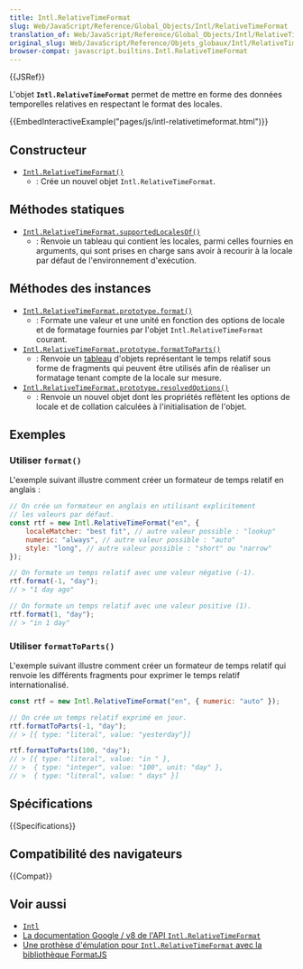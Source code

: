 ```yaml
---
title: Intl.RelativeTimeFormat
slug: Web/JavaScript/Reference/Global_Objects/Intl/RelativeTimeFormat
translation_of: Web/JavaScript/Reference/Global_Objects/Intl/RelativeTimeFormat
original_slug: Web/JavaScript/Reference/Objets_globaux/Intl/RelativeTimeFormat
browser-compat: javascript.builtins.Intl.RelativeTimeFormat
---
```

{{JSRef}}

L'objet **`Intl.RelativeTimeFormat`** permet de mettre en forme des données temporelles relatives en respectant le format des locales.

{{EmbedInteractiveExample("pages/js/intl-relativetimeformat.html")}}

## Constructeur

- [`Intl.RelativeTimeFormat()`](/fr/docs/Web/JavaScript/Reference/Global_Objects/Intl/RelativeTimeFormat/RelativeTimeFormat)
  - : Crée un nouvel objet `Intl.RelativeTimeFormat`.

## Méthodes statiques

- [`Intl.RelativeTimeFormat.supportedLocalesOf()`](/fr/docs/Web/JavaScript/Reference/Global_Objects/Intl/RelativeTimeFormat/supportedLocalesOf)
  - : Renvoie un tableau qui contient les locales, parmi celles fournies en arguments, qui sont prises en charge sans avoir à recourir à la locale par défaut de l'environnement d'exécution.

## Méthodes des instances

- [`Intl.RelativeTimeFormat.prototype.format()`](/fr/docs/Web/JavaScript/Reference/Global_Objects/Intl/RelativeTimeFormat/format)
  - : Formate une valeur et une unité en fonction des options de locale et de formatage fournies par l'objet `Intl.RelativeTimeFormat` courant.
- [`Intl.RelativeTimeFormat.prototype.formatToParts()`](/fr/docs/Web/JavaScript/Reference/Global_Objects/Intl/RelativeTimeFormat/formatToParts)
  - : Renvoie un [tableau](/fr/docs/Web/JavaScript/Reference/Global_Objects/Array) d'objets représentant le temps relatif sous forme de fragments qui peuvent être utilisés afin de réaliser un formatage tenant compte de la locale sur mesure.
- [`Intl.RelativeTimeFormat.prototype.resolvedOptions()`](/fr/docs/Web/JavaScript/Reference/Global_Objects/Intl/RelativeTimeFormat/resolvedOptions)
  - : Renvoie un nouvel objet dont les propriétés reflètent les options de locale et de collation calculées à l'initialisation de l'objet.

## Exemples

### Utiliser `format()`

L'exemple suivant illustre comment créer un formateur de temps relatif en anglais&nbsp;:

```js
// On crée un formateur en anglais en utilisant explicitement
// les valeurs par défaut.
const rtf = new Intl.RelativeTimeFormat("en", {
    localeMatcher: "best fit", // autre valeur possible : "lookup"
    numeric: "always", // autre valeur possible : "auto"
    style: "long", // autre valeur possible : "short" ou "narrow"
});

// On formate un temps relatif avec une valeur négative (-1).
rtf.format(-1, "day");
// > "1 day ago"

// On formate un temps relatif avec une valeur positive (1).
rtf.format(1, "day");
// > "in 1 day"
```

### Utiliser `formatToParts()`

L'exemple suivant illustre comment créer un formateur de temps relatif qui renvoie les différents fragments pour exprimer le temps relatif internationalisé.

```js
const rtf = new Intl.RelativeTimeFormat("en", { numeric: "auto" });

// On crée un temps relatif exprimé en jour.
rtf.formatToParts(-1, "day");
// > [{ type: "literal", value: "yesterday"}]

rtf.formatToParts(100, "day");
// > [{ type: "literal", value: "in " },
// >  { type: "integer", value: "100", unit: "day" },
// >  { type: "literal", value: " days" }]
```

## Spécifications

{{Specifications}}

## Compatibilité des navigateurs

{{Compat}}

## Voir aussi

- [`Intl`](/fr/docs/Web/JavaScript/Reference/Global_Objects/Intl)
- [La documentation Google / v8 de l'API `Intl.RelativeTimeFormat`](https://v8.dev/features/intl-relativetimeformat)
- [Une prothèse d'émulation pour `Intl.RelativeTimeFormat` avec la bibliothèque FormatJS](https://formatjs.io/docs/polyfills/intl-relativetimeformat)
